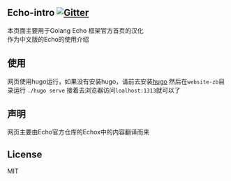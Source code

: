 ## Echo-intro [![Gitter](https://badges.gitter.im/Laily123/echo-intro.svg)](https://gitter.im/Laily123/echo-intro?utm_source=badge&utm_medium=badge&utm_campaign=pr-badge)
本页面主要用于Golang Echo 框架官方首页的汉化  
作为中文版的Echo的使用介绍

## 使用
网页使用hugo运行，如果没有安装hugo，请前去安装[hugo](https://gohugo.io/)
然后在`website-zb`目录运行 `./hugo serve`
接着去浏览器访问`loalhost:1313`就可以了

## 声明
网页主要由Echo官方仓库的Echox中的内容翻译而来

## License
MIT

